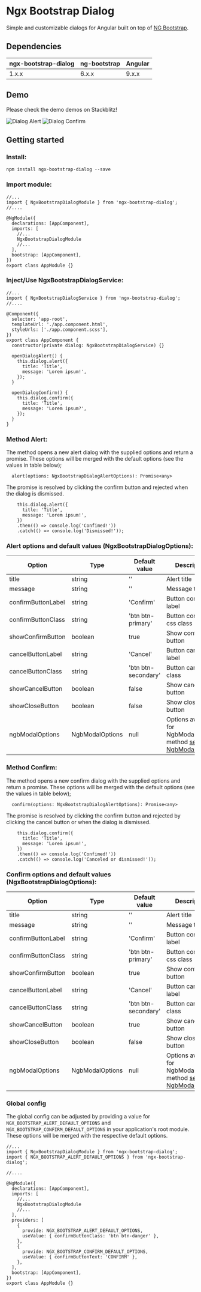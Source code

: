 # Ngx Bootstrap Dialog

Simple and customizable dialogs for Angular built on top of [NG Bootstrap](https://ng-bootstrap.github.io/#/home).

## Dependencies

| ngx-bootstrap-dialog | ng-bootstrap | Angular |
| -------------------- | ------------ | ------- |
| 1.x.x                | 6.x.x        | 9.x.x   |

## Demo

Please check the demo demos on Stackblitz!

![Dialog Alert](src/assets/dialog-alert-print.png)
![Dialog Confirm](src/assets/dialog-confirm-print.png)

## Getting started

### Install:

```
npm install ngx-bootstrap-dialog --save
```

### Import module:

```
//...
import { NgxBootstrapDialogModule } from 'ngx-bootstrap-dialog';
//....

@NgModule({
  declarations: [AppComponent],
  imports: [
    //...
    NgxBootstrapDialogModule
    //...
  ],
  bootstrap: [AppComponent],
})
export class AppModule {}
```

### Inject/Use NgxBootstrapDialogService:

```
//...
import { NgxBootstrapDialogService } from 'ngx-bootstrap-dialog';
//....

@Component({
  selector: 'app-root',
  templateUrl: './app.component.html',
  styleUrls: ['./app.component.scss'],
})
export class AppComponent {
  constructor(private dialog: NgxBootstrapDialogService) {}

  openDialogAlert() {
    this.dialog.alert({
      title: 'Title',
      message: 'Lorem ipsum!',
    });
  }

  openDialogConfirm() {
    this.dialog.confirm({
      title: 'Title',
      message: 'Lorem ipsum?',
    });
  }
}
```

### Method Alert:

The method opens a new alert dialog with the supplied options and return a promise. These options will be merged with the default options (see the values in table below);

```
  alert(options: NgxBootstrapDialogAlertOptions): Promise<any>
```

The promise is resolved by clicking the confirm button and rejected when the dialog is dismissed.

```
    this.dialog.alert({
      title: 'Title',
      message: 'Lorem ipsum!',
    })
    .then(() => console.log('Confimed!'))
    .catch(() => console.log('Dismissed!'));
```

### Alert options and default values (NgxBootstrapDialogOptions):

| Option             | Type            | Default value       | Description                                                                                                                               |
| ------------------ | --------------- | ------------------- | ----------------------------------------------------------------------------------------------------------------------------------------- |
| title              | string          | ''                  | Alert title                                                                                                                               |
| message            | string          | ''                  | Message title                                                                                                                             |
| confirmButtonLabel | string          | 'Confirm'           | Button confirm label                                                                                                                      |
| confirmButtonClass | string          | 'btn btn-primary'   | Button confirm css class                                                                                                                  |
| showConfirmButton  | boolean         | true                | Show confirm button                                                                                                                       |
| cancelButtonLabel  | string          | 'Cancel'            | Button cancel label                                                                                                                       |
| cancelButtonClass  | string          | 'btn btn-secondary' | Button cancel css class                                                                                                                   |
| showCancelButton   | boolean         | false               | Show cancel button                                                                                                                        |
| showCloseButton    | boolean         | false               | Show close button                                                                                                                         |
| ngbModalOptions    | NgbModalOptions | null                | Options available for NgbModal.open() method [see NgbModalOptions](https://ng-bootstrap.github.io/#/components/modal/api#NgbModalOptions) |

### Method Confirm:

The method opens a new confirm dialog with the supplied options and return a promise. These options will be merged with the default options (see the values in table below);

```
  confirm(options: NgxBootstrapDialogAlertOptions): Promise<any>
```

The promise is resolved by clicking the confirm button and rejected by clicking the cancel button or when the dialog is dismissed.

```
    this.dialog.confirm({
      title: 'Title',
      message: 'Lorem ipsum!',
    })
    .then(() => console.log('Confimed!'))
    .catch(() => console.log('Canceled or dismissed!'));
```

### Confirm options and default values (NgxBootstrapDialogOptions):

| Option             | Type            | Default value       | Description                                                                                                                               |
| ------------------ | --------------- | ------------------- | ----------------------------------------------------------------------------------------------------------------------------------------- |
| title              | string          | ''                  | Alert title                                                                                                                               |
| message            | string          | ''                  | Message title                                                                                                                             |
| confirmButtonLabel | string          | 'Confirm'           | Button confirm label                                                                                                                      |
| confirmButtonClass | string          | 'btn btn-primary'   | Button confirm css class                                                                                                                  |
| showConfirmButton  | boolean         | true                | Show confirm button                                                                                                                       |
| cancelButtonLabel  | string          | 'Cancel'            | Button cancel label                                                                                                                       |
| cancelButtonClass  | string          | 'btn btn-secondary' | Button cancel css class                                                                                                                   |
| showCancelButton   | boolean         | true                | Show cancel button                                                                                                                        |
| showCloseButton    | boolean         | false               | Show close button                                                                                                                         |
| ngbModalOptions    | NgbModalOptions | null                | Options available for NgbModal.open() method [see NgbModalOptions](https://ng-bootstrap.github.io/#/components/modal/api#NgbModalOptions) |

### Global config

The global config can be adjusted by providing a value for `NGX_BOOTSTRAP_ALERT_DEFAULT_OPTIONS` and `NGX_BOOTSTRAP_CONFIRM_DEFAULT_OPTIONS` in your application's root module. These options will be merged with the respective default options.

```
//...
import { NgxBootstrapDialogModule } from 'ngx-bootstrap-dialog';
import { NGX_BOOTSTRAP_ALERT_DEFAULT_OPTIONS } from 'ngx-bootstrap-dialog';

//....

@NgModule({
  declarations: [AppComponent],
  imports: [
    //...
    NgxBootstrapDialogModule
    //...
  ],
  providers: [
    {
      provide: NGX_BOOTSTRAP_ALERT_DEFAULT_OPTIONS,
      useValue: { confirmButtonClass: 'btn btn-danger' },
    },
    {
      provide: NGX_BOOTSTRAP_CONFIRM_DEFAULT_OPTIONS,
      useValue: { confirmButtonText: 'CONFIRM' },
    },
  ],
  bootstrap: [AppComponent],
})
export class AppModule {}
```
